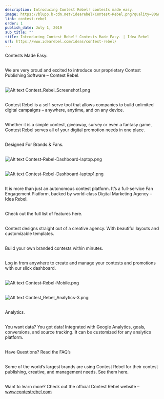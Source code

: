 ```yaml
---
description: Introducing Contest Rebel! contests made easy.
image: https://blupp.b-cdn.net/idearebel/Contest-Rebel.png?quality=80&width=800
link: contest-rebel
order: 1
publish_date: July 1, 2019
sub_title: ""
title: Introducing Contest Rebel! Contests Made Easy. | Idea Rebel
url: https://www.idearebel.com/ideas/contest-rebel/
---
```

Contests Made Easy.

\
We are very proud and excited to introduce our proprietary Contest Publishing Software – Contest Rebel.

\
![Alt text](https://blupp.b-cdn.net/idearebel/Contest_Rebel_Screenshot1.png?quality=80&width=800?quality=80&width=800 "a title")
Contest_Rebel_Screenshot1.png

\
Contest Rebel is a self-serve tool that allows companies to build unlimited digital campaigns – anywhere, anytime, and on any device.

\
Whether it is a simple contest, giveaway, survey or even a fantasy game, Contest Rebel serves all of your digital promotion needs in one place.

\
Designed For Brands & Fans.

\
![Alt text](https://blupp.b-cdn.net/idearebel/Contest-Rebel-Dashboard-laptop.png?quality=80&width=800?quality=80&width=800 "a title")
Contest-Rebel-Dashboard-laptop.png

\
![Alt text](https://blupp.b-cdn.net/idearebel/Contest-Rebel-Dashboard-laptop1.png?quality=80&width=800?quality=80&width=800 "a title")
Contest-Rebel-Dashboard-laptop1.png

\
It is more than just an autonomous contest platform. It’s a full-service Fan Engagement Platform, backed by world-class Digital Marketing Agency – Idea Rebel.

\
Check out the full list of features here.

\
Contest designs straight out of a creative agency. With beautiful layouts and customizable templates.

\
Build your own branded contests within minutes.

\
Log in from anywhere to create and manage your contests and promotions with our slick dashboard.

\
![Alt text](https://blupp.b-cdn.net/idearebel/Contest-Rebel-Mobile.png?quality=80&width=800?quality=80&width=800 "a title")
Contest-Rebel-Mobile.png

\
![Alt text](https://blupp.b-cdn.net/idearebel/Contest_Rebel_Analytics-3.png?quality=80&width=800?quality=80&width=800 "a title")
Contest_Rebel_Analytics-3.png

\
Analytics.

\
You want data? You got data! Integrated with Google Analytics, goals, conversions, and source tracking. It can be customized for any analytics platform.

\
Have Questions? Read the FAQ’s

\
Some of the world’s largest brands are using Contest Rebel for their contest publishing, creative, and management needs. See them here.

\
Want to learn more? Check out the official Contest Rebel website – www.contestrebel.com
